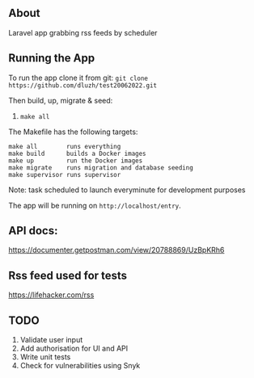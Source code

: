 
## About

Laravel app grabbing rss feeds by scheduler


## Running the App
To run the app clone it from git:
`git clone https://github.com/dluzh/test20062022.git`

Then build, up, migrate & seed:
1. `make all`

The Makefile has the following targets:
```
make all	    runs everything
make build	    builds a Docker images
make up		    run the Docker images
make migrate	runs migration and database seeding
make supervisor runs supervisor
```

Note: task scheduled to launch everyminute for development purposes


The app will be running on `http://localhost/entry`.

## API docs:

https://documenter.getpostman.com/view/20788869/UzBpKRh6  


## Rss feed used for tests
https://lifehacker.com/rss


## TODO
1. Validate user input
2. Add authorisation for UI and API
3. Write unit tests
4. Check for vulnerabilities using Snyk
